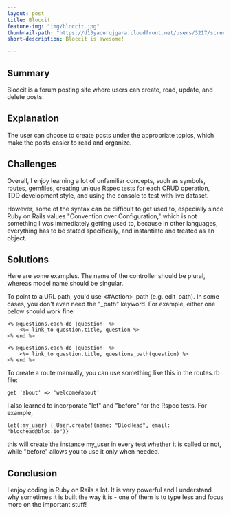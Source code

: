 ```yaml
---
layout: post
title: Bloccit
feature-img: "img/bloccit.jpg"
thumbnail-path: "https://d13yacurqjgara.cloudfront.net/users/3217/screenshots/2030966/blocjams_1x.png"
short-description: Bloccit is awesome!

---
```

## Summary

Bloccit is a forum posting site where users can create, read, update, and delete posts.


## Explanation

The user can choose to create posts under the appropriate topics, which make the posts easier to read and organize.

## Challenges

Overall, I enjoy learning a lot of unfamiliar concepts, such as symbols, routes, gemfiles, creating unique Rspec tests for each CRUD operation, TDD development style, and using the console to test with live dataset.

However, some of the syntax can be difficult to get used to, especially since Ruby on Rails values "Convention over Configuration," which is not something I was immediately getting used to, because in other languages, everything has to be stated specifically, and instantiate and treated as an object. 

## Solutions

Here are some examples. The name of the controller should be plural, whereas model name should be singular.

To point to a URL path, you'd use <#Action>_path (e.g. edit_path). In some cases, you don't even need the "_path" keyword. For example, either one below should work fine:
```
<% @questions.each do |question| %>
    <%= link_to question.title, question %>
<% end %>

```
```
<% @questions.each do |question| %>
    <%= link_to question.title, questions_path(question) %>
<% end %>
```

To create a route manually, you can use something like this in the routes.rb file:
```
get 'about' => 'welcome#about'
```

I also learned to incorporate "let" and "before" for the Rspec tests. For example, 
```
let(:my_user) { User.create!(name: "BlocHead", email: "blochead@bloc.io")}
```
this will create the instance my_user in every test whether it is called or not, while "before" allows you to use it only when needed.
    

## Conclusion

I enjoy coding in Ruby on Rails a lot. It is very powerful and I understand why sometimes it is built the way it is - one of them is to type less and focus more on the important stuff!
